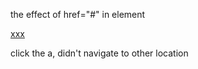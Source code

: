 the effect of href="#" in element <a>

<a href="#">xxx</a>

click the a, didn't navigate to other location
 
